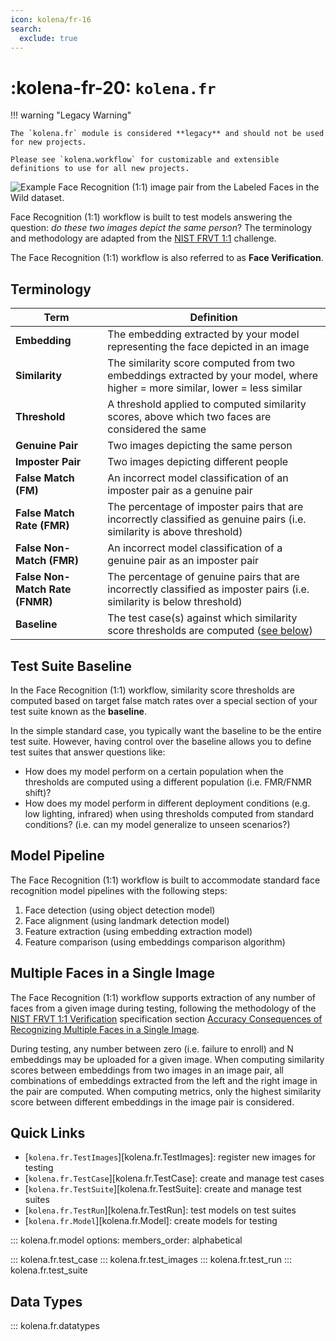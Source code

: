 ```yaml
---
icon: kolena/fr-16
search:
  exclude: true
---
```


# :kolena-fr-20: `kolena.fr`

!!! warning "Legacy Warning"

    The `kolena.fr` module is considered **legacy** and should not be used for new projects.

    Please see `kolena.workflow` for customizable and extensible definitions to use for all new projects.

![Example Face Recognition (1:1) image pair from the Labeled Faces in the Wild dataset.](../../../assets/images/face-recognition.jpg)

Face Recognition (1:1) workflow is built to test models answering the question: _do these two images depict the same
person_? The terminology and methodology are adapted from the [NIST FRVT 1:1](https://pages.nist.gov/frvt/html/frvt11.html)
challenge.

The Face Recognition (1:1) workflow is also referred to as **Face Verification**.

## Terminology

| Term                            | Definition                                                                                                                   |
| ------------------------------- | ---------------------------------------------------------------------------------------------------------------------------- |
| **Embedding**                   | The embedding extracted by your model representing the face depicted in an image                                             |
| **Similarity**                  | The similarity score computed from two embeddings extracted by your model, where higher = more similar, lower = less similar |
| **Threshold**                   | A threshold applied to computed similarity scores, above which two faces are considered the same                             |
| **Genuine Pair**                | Two images depicting the same person                                                                                         |
| **Imposter Pair**               | Two images depicting different people                                                                                        |
| **False Match (FM)**            | An incorrect model classification of an imposter pair as a genuine pair                                                      |
| **False Match Rate (FMR)**      | The percentage of imposter pairs that are incorrectly classified as genuine pairs (i.e. similarity is above threshold)       |
| **False Non-Match (FMR)**       | An incorrect model classification of a genuine pair as an imposter pair                                                      |
| **False Non-Match Rate (FNMR)** | The percentage of genuine pairs that are incorrectly classified as imposter pairs (i.e. similarity is below threshold)       |
| **Baseline**                    | The test case(s) against which similarity score thresholds are computed ([see below](fr.md#test-suite-baseline))      |

## Test Suite Baseline

In the Face Recognition (1:1) workflow, similarity score thresholds are computed based on target false match rates over
a special section of your test suite known as the **baseline**.

In the simple standard case, you typically want the baseline to be the entire test suite. However, having control over
the baseline allows you to define test suites that answer questions like:

- How does my model perform on a certain population when the thresholds are computed using a different population (i.e.
  FMR/FNMR shift)?
- How does my model perform in different deployment conditions (e.g. low lighting, infrared) when using thresholds
  computed from standard conditions? (i.e. can my model generalize to unseen scenarios?)

## Model Pipeline

The Face Recognition (1:1) workflow is built to accommodate standard face recognition model pipelines with the following
steps:

1. Face detection (using object detection model)
2. Face alignment (using landmark detection model)
3. Feature extraction (using embedding extraction model)
4. Feature comparison (using embeddings comparison algorithm)

## Multiple Faces in a Single Image

The Face Recognition (1:1) workflow supports extraction of any number of faces from a given image during testing,
following the methodology of the [NIST FRVT 1:1 Verification](https://pages.nist.gov/frvt/html/frvt11.html)
specification section [Accuracy Consequences of Recognizing Multiple Faces in a Single Image](https://pages.nist.gov/frvt/html/slides/multiple_faces_single_image.pdf).

During testing, any number between zero (i.e. failure to enroll) and N embeddings may be uploaded for a given image.
When computing similarity scores between embeddings from two images in an image pair, all combinations of embeddings
extracted from the left and the right image in the pair are computed. When computing metrics, only the highest
similarity score between different embeddings in the image pair is considered.

## Quick Links

- [`kolena.fr.TestImages`][kolena.fr.TestImages]: register new images for testing
- [`kolena.fr.TestCase`][kolena.fr.TestCase]: create and manage test cases
- [`kolena.fr.TestSuite`][kolena.fr.TestSuite]: create and manage test suites
- [`kolena.fr.TestRun`][kolena.fr.TestRun]: test models on test suites
- [`kolena.fr.Model`][kolena.fr.Model]: create models for testing

::: kolena.fr.model
    options:
      members_order: alphabetical

::: kolena.fr.test_case
::: kolena.fr.test_images
::: kolena.fr.test_run
::: kolena.fr.test_suite

## Data Types

::: kolena.fr.datatypes
